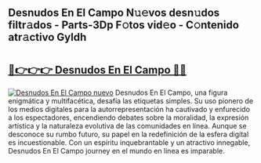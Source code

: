 ## Desnudos En El Campo N𝚞𝚎vos desn𝚞dos filtr𝚊dos - Parts-3Dp F𝚘tos vid𝚎o - C𝚘ntenido atr𝚊ctivo Gyldh

# <h2><a href="http://mb1kog.tromn.icu/?c=Desnudos+En+El+Campo">🔗👉👉👉 Desnudos En El Campo 🔗🔗</a></h2>

[![Desnudos En El Campo nuevo](https://i.imgur.com/pEAQMta.gif)](http://mb1kog.tromn.icu/?c=Desnudos+En+El+Campo)
Desnudos En El Campo, una figura enigmática y multifacética, desafía las etiquetas simples. Su uso pionero de los medios digitales para la autorrepresentación ha cautivado y enfurecido a los espectadores, encendiendo debates sobre la moralidad, la expresión artística y la naturaleza evolutiva de las comunidades en línea. Aunque se desconoce su rumbo futuro, su papel en la redefinición de la esfera digital es incuestionable. Con un espíritu inquebrantable y un atractivo innegable, Desnudos En El Campo journey en el mundo en línea es imparable.
